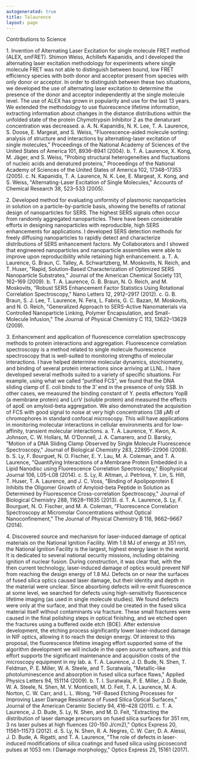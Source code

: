 ```yaml
---
autogenerated: true
title: Talaurence
layout: page
---
```


Contributions to Science

1\. Invention of Alternating Laser Excitation for single molecule FRET
method (ALEX, smFRET). Shimon Weiss, Achillefs Kapanidis, and I
developed the alternating laser excitation methodology for experiments
where single molecule FRET was not able to distinguish between bound,
low FRET efficiency species with both donor and acceptor present from
species with only donor or acceptor. In order to distinguish between
these two situations, we developed the use of alternating laser
excitation to determine the presence of the donor and acceptor
independently at the single molecule level. The use of ALEX has grown in
popularity and use for the last 13 years. We extended the methodology to
use fluorescence lifetime information, extracting information about
changes in the distance distributions within the unfolded state of the
protein Chymotrypsin Inhibitor 2 as the denaturant concentration was
decreased. a. A. N. Kapanidis, N. K. Lee, T. A. Laurence, S. Doose, E.
Margeat, and S. Weiss, "Fluorescence-aided molecule sorting: analysis of
structure and interactions by alternating-laser excitation of single
molecules," Proceedings of the National Academy of Sciences of the
United States of America 101, 8936–8941 (2004). b. T. A. Laurence, X.
Kong, M. Jäger, and S. Weiss, "Probing structural heterogeneities and
fluctuations of nucleic acids and denatured proteins," Proceedings of
the National Academy of Sciences of the United States of America 102,
17348–17353 (2005). c. N. Kapanidis, T. A. Laurence, N. K. Lee, E.
Margeat, X. Kong, and S. Weiss, "Alternating-Laser Excitation of Single
Molecules," Accounts of Chemical Research 38, 523–533 (2005).

2\. Developed method for evaluating uniformity of plasmonic
nanoparticles in solution on a particle-by-particle basis, showing the
benefits of rational design of nanoparticles for SERS. The highest SERS
signals often occur from randomly aggregated nanoparticles. There have
been considerable efforts in designing nanoparticles with reproducible,
high SERS enhancements for applications. I developed SERS detection
methods for freely diffusing nanoparticles to rapidly detect and
characterize distributions of SERS enhancement factors. My Collaborators
and I showed that engineered nanoparticles and nanoparticle assemblies
were able to improve upon reproducibility while retaining high
enhancement. a. T. A. Laurence, G. Braun, C. Talley, A. Schwartzberg, M.
Moskovits, N. Reich, and T. Huser, "Rapid, Solution-Based
Characterization of Optimized SERS Nanoparticle Substrates," Journal of
the American Chemical Society 131, 162–169 (2009). b. T. A. Laurence, G.
B. Braun, N. O. Reich, and M. Moskovits, "Robust SERS Enhancement Factor
Statistics Using Rotational Correlation Spectroscopy," Nano Letters 12,
2912–2917 (2012). c. G. B. Braun, S. J. Lee, T. Laurence, N. Fera, L.
Fabris, G. C. Bazan, M. Moskovits, and N. O. Reich, "Generalized
Approach to SERS-Active Nanomaterials via Controlled Nanoparticle
Linking, Polymer Encapsulation, and Small-Molecule Infusion," The
Journal of Physical Chemistry C 113, 13622–13629 (2009).

3\. Enhancement and application of fluorescence correlation spectroscopy
methods to protein interactions and aggregation. Fluorescence
correlation spectroscopy is a method related to single molecule
fluorescence spectroscopy that is well-suited to monitoring strengths of
molecular interactions. I have helped determine molecular dynamics,
stoichiometry, and binding of several protein interactions since
arriving at LLNL. I have developed several methods suited to a variety
of specific situations. For example, using what we called “purified
FCS”, we found that the DNA sliding clamp of E. coli binds to the 3’ end
in the presence of only SSB. In other cases, we measured the binding
constant of Y. pestis effectors YopB (a membrane protein) and LcrV
(soluble protein) and measured the effects of apoE on amyloid-beta
aggregation. We also demonstrated the acquisition of FCS with good
signal to noise at very high concentrations (38 µM) of chromophores in
standard confocal microscopy. This will have applications in monitoring
molecular interactions in cellular environments and for low-affinity,
transient molecular interactions. a. T. A. Laurence, Y. Kwon, A.
Johnson, C. W. Hollars, M. O’Donnell, J. A. Camarero, and D. Barsky,
"Motion of a DNA Sliding Clamp Observed by Single Molecule Fluorescence
Spectroscopy," Journal of Biological Chemistry 283, 22895–22906 (2008).
b. S. Ly, F. Bourguet, N. O. Fischer, E. Y. Lau, M. A. Coleman, and T.
A. Laurence, "Quantifying Interactions of a Membrane Protein Embedded in
a Lipid Nanodisc using Fluorescence Correlation Spectroscopy,"
Biophysical Journal 106, L05–L08 (2014). c. S. Ly, R. Altman, J.
Petrlova, Y. Lin, S. Hilt, T. Huser, T. A. Laurence, and J. C. Voss,
"Binding of Apolipoprotein E Inhibits the Oligomer Growth of
Amyloid-beta Peptide in Solution as Determined by Fluorescence
Cross-correlation Spectroscopy," Journal of Biological Chemistry 288,
11628–11635 (2013). d. T. A. Laurence, S. Ly, F. Bourguet, N. O.
Fischer, and M. A. Coleman, "Fluorescence Correlation Spectroscopy at
Micromolar Concentrations without Optical Nanoconfinement," The Journal
of Physical Chemistry B 118, 9662–9667 (2014).

4\. Discovered source and mechanism for laser-induced damage of optical
materials on the National Ignition Facility. With 1.8 MJ of energy at
351 nm, the National Ignition Facility is the largest, highest energy
laser in the world. It is dedicated to several national security
missions, including obtaining ignition of nuclear fusion. During
construction, it was clear that, with the then current technology,
laser-induced damage of optics would prevent NIF from reaching the
design energy of 1.8 MJ. Defects on or near the surfaces of fused silica
optics caused laser damage, but their identity and depth in the material
were unclear. Since absorbing defects will re-emit fluorescence at some
level, we searched for defects using high-sensitivity fluorescence
lifetime imaging (as used in single molecule studies). We found defects
were only at the surface, and that they could be created in the fused
silica material itself without contaminants via fracture. These small
fractures were caused in the final polishing steps in optical finishing,
and we etched open the fractures using a buffered oxide etch (BOE).
After extensive development, the etching process significantly lower
laser-induced damage in NIF optics, allowing it to reach the design
energy. Of interest to this proposal, the fluorescence lifetime imaging
effort supported some of the algorithm development we will include in
the open source software, and this effort supports the significant
maintenance and acquisition costs of the microscopy equipment in my lab.
a. T. A. Laurence, J. D. Bude, N. Shen, T. Feldman, P. E. Miller, W. A.
Steele, and T. Suratwala, "Metallic-like photoluminescence and
absorption in fused silica surface flaws," Applied Physics Letters 94,
151114 (2009). b. T. I. Suratwala, P. E. Miller, J. D. Bude, W. A.
Steele, N. Shen, M. V. Monticelli, M. D. Feit, T. A. Laurence, M. A.
Norton, C. W. Carr, and L. L. Wong, "HF-Based Etching Processes for
Improving Laser Damage Resistance of Fused Silica Optical Surfaces,"
Journal of the American Ceramic Society 94, 416–428 (2011). c. T. A.
Laurence, J. D. Bude, S. Ly, N. Shen, and M. D. Feit, "Extracting the
distribution of laser damage precursors on fused silica surfaces for 351
nm, 3 ns laser pulses at high fluences (20-150 J/cm2)," Optics Express
20, 11561–11573 (2012). d. S. Ly, N. Shen, R. A. Negres, C. W. Carr, D.
A. Alessi, J. D. Bude, A. Rigatti, and T. A. Laurence, "The role of
defects in laser-induced modifications of silica coatings and fused
silica using picosecond pulses at 1053 nm: I Damage morphology," Optics
Express 25, 15161 (2017).
